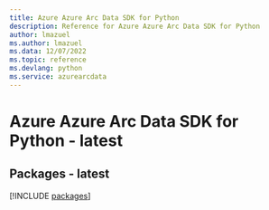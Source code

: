 ```yaml
---
title: Azure Azure Arc Data SDK for Python
description: Reference for Azure Azure Arc Data SDK for Python
author: lmazuel
ms.author: lmazuel
ms.data: 12/07/2022
ms.topic: reference
ms.devlang: python
ms.service: azurearcdata
---
```

# Azure Azure Arc Data SDK for Python - latest
## Packages - latest
[!INCLUDE [packages](azure-arc-data-index.md)]